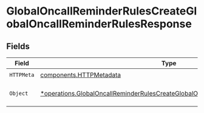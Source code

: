 # GlobalOncallReminderRulesCreateGlobalOncallReminderRulesResponse


## Fields

| Field                                                                                                                                                                               | Type                                                                                                                                                                                | Required                                                                                                                                                                            | Description                                                                                                                                                                         |
| ----------------------------------------------------------------------------------------------------------------------------------------------------------------------------------- | ----------------------------------------------------------------------------------------------------------------------------------------------------------------------------------- | ----------------------------------------------------------------------------------------------------------------------------------------------------------------------------------- | ----------------------------------------------------------------------------------------------------------------------------------------------------------------------------------- |
| `HTTPMeta`                                                                                                                                                                          | [components.HTTPMetadata](../../models/components/httpmetadata.md)                                                                                                                  | :heavy_check_mark:                                                                                                                                                                  | N/A                                                                                                                                                                                 |
| `Object`                                                                                                                                                                            | [*operations.GlobalOncallReminderRulesCreateGlobalOncallReminderRulesResponseBody](../../models/operations/globaloncallreminderrulescreateglobaloncallreminderrulesresponsebody.md) | :heavy_minus_sign:                                                                                                                                                                  | The request has succeeded.                                                                                                                                                          |